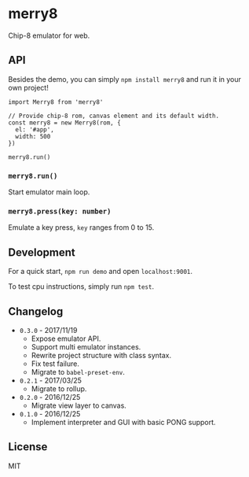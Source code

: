 # merry8
Chip-8 emulator for web.

## API
Besides the demo, you can simply `npm install merry8` and run it in your own project!

```
import Merry8 from 'merry8'

// Provide chip-8 rom, canvas element and its default width.
const merry8 = new Merry8(rom, {
  el: '#app',
  width: 500
})

merry8.run()
```

### `merry8.run()`
Start emulator main loop.

### `merry8.press(key: number)`
Emulate a key press, `key` ranges from 0 to 15.

## Development
For a quick start, `npm run demo` and open `localhost:9001`.

To test cpu instructions, simply run `npm test`.

## Changelog
* `0.3.0` - 2017/11/19
    * Expose emulator API.
    * Support multi emulator instances.
    * Rewrite project structure with class syntax.
    * Fix test failure.
    * Migrate to `babel-preset-env`.
* `0.2.1` - 2017/03/25
    * Migrate to rollup.
* `0.2.0` - 2016/12/25
    * Migrate view layer to canvas.
* `0.1.0` - 2016/12/25
    * Implement interpreter and GUI with basic PONG support.

## License
MIT
